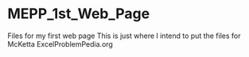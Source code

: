 # MEPP_1st_Web_Page
Files for my first web page
This is just where I intend to put the files for McKetta ExcelProblemPedia.org 
